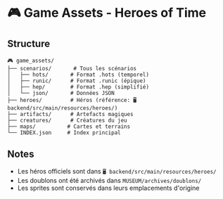 # 🎮 Game Assets - Heroes of Time

## Structure
```
🎮 game_assets/
├── scenarios/       # Tous les scénarios
│   ├── hots/       # Format .hots (temporel)
│   ├── runic/      # Format .runic (épique)
│   ├── hep/        # Format .hep (simplifié)
│   └── json/       # Données JSON
├── heroes/         # Héros (référence: 🖥️ backend/src/main/resources/heroes/)
├── artifacts/      # Artefacts magiques
├── creatures/      # Créatures du jeu
├── maps/          # Cartes et terrains
└── INDEX.json     # Index principal
```

## Notes
- Les héros officiels sont dans `🖥️ backend/src/main/resources/heroes/`
- Les doublons ont été archivés dans `MUSEUM/archives/doublons/`
- Les sprites sont conservés dans leurs emplacements d'origine
